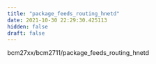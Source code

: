 ```yaml
---
title: "package_feeds_routing_hnetd"
date: 2021-10-30 22:29:30.425113
hidden: false
draft: false
---
```


bcm27xx/bcm2711/package_feeds_routing_hnetd


